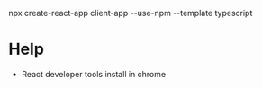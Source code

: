 npx create-react-app client-app --use-npm --template typescript


# Help
- React developer tools install in chrome

